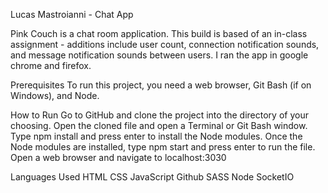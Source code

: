 Lucas Mastroianni - Chat App

Pink Couch is a chat room application. This build is based of an in-class assignment - additions include user count, connection notification sounds, and message notification sounds between users. I ran the app in google chrome and firefox.

Prerequisites
To run this project, you need a web browser, Git Bash (if on Windows), and Node.

How to Run
Go to GitHub and clone the project into the directory of your choosing.
Open the cloned file and open a Terminal or Git Bash window.
Type npm install and press enter to install the Node modules.
Once the Node modules are installed, type npm start and press enter to run the file.
Open a web browser and navigate to localhost:3030

Languages Used
HTML
CSS 
JavaScript
Github
SASS
Node
SocketIO

